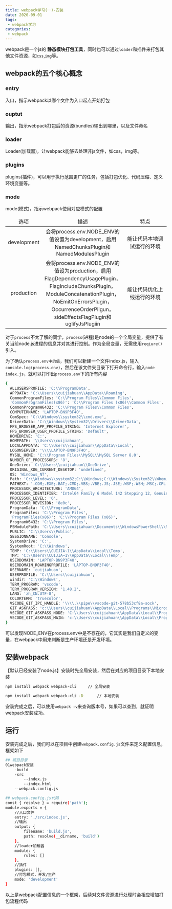 ```yaml
---
title: webpack学习(一)-安装
date: 2020-09-01
tags:
 - webpack学习
categories: 
 - webpack
---
```


webpack是一个js的 **静态模块打包工具**，同时也可以通过`loader`和插件来打包其他文件资源，如`css`,`img`等。

<!-- more -->

## webpack的五个核心概念

### entry

入口，指示webpack以哪个文件为入口起点开始打包

### ouptut

输出，指示webpack打包后的资源(bundles)输出到哪里，以及文件命名

### loader

Loader(加载器)，让webpack能够去处理非js文件，如css，img等。

### plugins

plugins(插件)，可以用于执行范围更广的任务，包括打包优化、代码压缩、定义环境变量等。

### mode

mode(模式)，指示webpack使用对应模式的配置
<table style="text-align:center">
    <thead>
        <tr>
            <td>选项</td>
            <td>描述</td>
            <td  width="150">特点</td>
        </tr>
    </thead>
    <tbody>
        <tr>
            <td>development</td>
            <td>会将process.env.NODE_ENV的值设置为development，启用NamedChunksPlugin和NamedModulesPlugin</td>
            <td>能让代码本地调试运行的环境</td>
        </tr>
        <tr>
            <td>production</td>
            <td>会将process.env.NODE_ENV的值设为production，启用FlagDependencyUsagePlugin，FlagIncludeChunksPlugin，ModuleConcatenationPlugin，NoEmitOnErrorsPlugin，OccurrenceOrderPligun，sideEffectsFlagPlugin和uglifyJsPlugiin</td>
            <td>能让代码优化上线运行的环境</td>
        </tr>
    </tbody>
</table>

对于`process`不太了解的同学，`process`(进程)是node的一个全局变量，提供了有关当前node.js进程的信息并对其进行控制。作为全局变量，无需使用`reqiure()`引入。

为了确认`process.env中的值`，我们可以新建一个文件index.js，输入`console.log(process.env)`，然后在该文件夹目录下打开命令行，输入`node index.js`，就可以打印出`process.env`下的所有内容
```bash
{
  ALLUSERSPROFILE: 'C:\\ProgramData',
  APPDATA: 'C:\\Users\\cuijiahuan\\AppData\\Roaming',
  CommonProgramFiles: 'C:\\Program Files\\Common Files',
  'CommonProgramFiles(x86)': 'C:\\Program Files (x86)\\Common Files',
  CommonProgramW6432: 'C:\\Program Files\\Common Files',
  COMPUTERNAME: 'LAPTOP-BN9P3F4O',
  ComSpec: 'C:\\Windows\\system32\\cmd.exe',
  DriverData: 'C:\\Windows\\System32\\Drivers\\DriverData',
  FPS_BROWSER_APP_PROFILE_STRING: 'Internet Explorer',
  FPS_BROWSER_USER_PROFILE_STRING: 'Default',
  HOMEDRIVE: 'C:',
  HOMEPATH: '\\Users\\cuijiahuan',
  LOCALAPPDATA: 'C:\\Users\\cuijiahuan\\AppData\\Local',
  LOGONSERVER: '\\\\LAPTOP-BN9P3F4O',
  MYSQL_HOME: 'C:\\Program Files\\MySQL\\MySQL Server 8.0',
  NUMBER_OF_PROCESSORS: '8',
  OneDrive: 'C:\\Users\\cuijiahuan\\OneDrive',
  ORIGINAL_XDG_CURRENT_DESKTOP: 'undefined',
  OS: 'Windows_NT',
  Path: 'C:\\Windows\\system32;C:\\Windows;C:\\Windows\\System32\\Wbem;C:\\Windows\\System32\\WindowsPowerShell\\v1.0\\;C:\\Windows\\System32\\OpenSSH\\;C:\\Program Files\\nodejs\\;C:\\Program Files\\Git\\cmd;C:\\Program Files\\Intel\\WiFi\\bin\\;C:\\Program Files\\Common Files\\Intel\\WirelessCommon\\;C:\\Program Files\\MySQL\\MySQL Server 8.0\\bin;C:\\Users\\cuijiahuan\\AppData\\Local\\Microsoft\\WindowsApps;C:\\Users\\cuijiahuan\\AppData\\Roaming\\npm;C:\\Users\\cuijiahuan\\AppData\\Local\\Programs\\Microsoft VS Code\\bin;C:\\Users\\cuijiahuan\\AppData\\Local\\GitHubDesktop\\bin;C:\\Program Files\\Bandizip\\',    
  PATHEXT: '.COM;.EXE;.BAT;.CMD;.VBS;.VBE;.JS;.JSE;.WSF;.WSH;.MSC;.CPL',
  PROCESSOR_ARCHITECTURE: 'AMD64',
  PROCESSOR_IDENTIFIER: 'Intel64 Family 6 Model 142 Stepping 12, GenuineIntel',
  PROCESSOR_LEVEL: '6',
  PROCESSOR_REVISION: '8e0c',
  ProgramData: 'C:\\ProgramData',
  ProgramFiles: 'C:\\Program Files',
  'ProgramFiles(x86)': 'C:\\Program Files (x86)',
  ProgramW6432: 'C:\\Program Files',
  PSModulePath: 'C:\\Users\\cuijiahuan\\Documents\\WindowsPowerShell\\Modules;C:\\Program Files\\WindowsPowerShell\\Modules;C:\\Windows\\system32\\WindowsPowerShell\\v1.0\\Modules',
  PUBLIC: 'C:\\Users\\Public',
  SESSIONNAME: 'Console',
  SystemDrive: 'C:',
  SystemRoot: 'C:\\Windows',
  TEMP: 'C:\\Users\\CUIJIA~1\\AppData\\Local\\Temp',
  TMP: 'C:\\Users\\CUIJIA~1\\AppData\\Local\\Temp',
  USERDOMAIN: 'LAPTOP-BN9P3F4O',
  USERDOMAIN_ROAMINGPROFILE: 'LAPTOP-BN9P3F4O',
  USERNAME: 'cuijiahuan',
  USERPROFILE: 'C:\\Users\\cuijiahuan',
  windir: 'C:\\Windows',
  TERM_PROGRAM: 'vscode',
  TERM_PROGRAM_VERSION: '1.48.2',
  LANG: 'zh_CN.UTF-8',
  COLORTERM: 'truecolor',
  VSCODE_GIT_IPC_HANDLE: '\\\\.\\pipe\\vscode-git-578b53cf8a-sock',
  GIT_ASKPASS: 'c:\\Users\\cuijiahuan\\AppData\\Local\\Programs\\Microsoft VS Code\\resources\\app\\extensions\\git\\dist\\askpass.sh',
  VSCODE_GIT_ASKPASS_NODE: 'C:\\Users\\cuijiahuan\\AppData\\Local\\Programs\\Microsoft VS Code\\Code.exe',
  VSCODE_GIT_ASKPASS_MAIN: 'c:\\Users\\cuijiahuan\\AppData\\Local\\Programs\\Microsoft VS Code\\resources\\app\\extensions\\git\\dist\\askpass-main.js'
}
```
可以发现NODE_ENV在process.env中是不存在的，它其实是我们自定义的变量，在webpack中用来判断是生产环境还是开发环境。

## 安装webpack


【默认已经安装了node.js】安装时先全局安装，然后在对应的项目目录下本地安装

```bash
npm install webpack webpack-cli     // 全局安装

npm install webpack webpack-cli -D      // 本地安装
```

安装完成之后，可以使用`webpack -v`来查询版本号，如果可以查到，就证明webpack安装成功。

## 运行

安装完成之后，我们可以在项目中创建`webpack.config.js`文件来定义配置信息，框架如下
```bash
## 项目目录
01webpack安装
    -build
    -src
        --index.js
        --index.html
    --webpack.config.js

## webpack.config.js代码
const { resolve } = require('path');
module.exports = {
    //入口文件
    entry: './src/index.js',
    //输出
    output: {
        filename: 'build.js',
        path: resolve(__dirname, 'build')
    },
    //loader加载器
    module: {
        rules: []
    },
    //插件
    plugins: [],
    //打包模式，开发/生产
    mode: 'development'
}
```
以上是webpack配置信息的一个框架，后续对文件资源进行处理时会相应增加打包流程代码